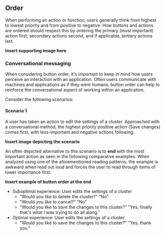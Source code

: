## Order

When performing an action or function, users generally think from highest to lowest priority and from positive to negative. How buttons and actions are ordered should respect this by ordering the primary (most important) action first, secondary actions second, and if applicable, tertiary actions last.

**Insert supporting image here**

### Conversational messaging

When considering button order, it's important to keep in mind how users perceive an interaction with an application. Often users communicate with machines and applications as if they were humans, button order can help to reinforce the conversational aspect of working within an application.

Consider the following scenarios:

#### Scenario 1

A user has taken an action to edit the settings of a cluster. Approached with a conversational method, the highest priority positive action (Save changes) comes first, with less-important and negative actions following.

**Insert image depicting the scenario**

An often depicted alternative to this scenario is to **end** with the most important action as seen in the following comparative examples. When analyzed using one of the aforementioned reading patterns, the example is awkward when read out loud and forces the user to read through items of lower importance first.

**Insert example of button order at the end**

- Suboptimal experience: User edits the settings of a cluster
    - "Would you like to delete the cluster?" "No"
    - "Would you like to cancel?" "No"
    - "Would you like to save the changes to this cluster?" "Yes, finally that's what I was trying to do all along."
- Optimal experience: User edits the settings of a cluster
    - "Would you like to save the changes to this cluster?" "Yes, thank you."


